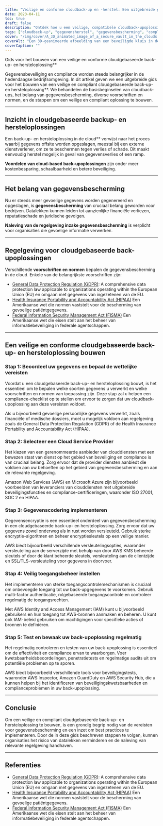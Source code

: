 ```yaml
---
title: "Veilige en conforme cloudback-up en -herstel: Een uitgebreide gids"
date: 2023-04-11
toc: true
draft: false
description: "Ontdek hoe u een veilige, compatibele cloudback-upoplossing voor gegevensbescherming kunt bouwen."
tags: ["cloudback-up", "gegevensherstel", "gegevensbescherming", "compliance", "GDPR", "HIPAA", "FISMA", "cloud service provider", "encryptie", "toegangscontrole", "beveiliging", "voorschriften", "normen", "beste praktijken", "kwetsbaarheidsbeoordeling", "penetratietesten", "audits", "risicobeheer", "schaalbaarheid", "controle"]
cover: "/img/cover/A_3D_animated_image_of_a_secure_vault_in_the_clouds.png"
coverAlt: "Een 3D-geanimeerde afbeelding van een beveiligde kluis in de wolken, met verschillende regelgevingspictogrammen (GDPR, HIPAA, FISMA) die eromheen zweven en een schild dat de bescherming van gegevens symboliseert."
coverCaption: ""
---
```

 Gids voor het bouwen van een veilige en conforme cloudgebaseerde back-up- en hersteloplossing**

Gegevensbeveiliging en compliance worden steeds belangrijker in de hedendaagse bedrijfsomgeving. In dit artikel geven we een uitgebreide gids voor het bouwen van een veilige en compliant cloudgebaseerde back-up- en hersteloplossing**. We behandelen de basisbeginselen van cloudback-ups, het belang van gegevensbescherming, diverse voorschriften en normen, en de stappen om een veilige en compliant oplossing te bouwen.

______

## Inzicht in cloudgebaseerde backup- en hersteloplossingen

Een back-up- en hersteloplossing in de cloud** verwijst naar het proces waarbij gegevens offsite worden opgeslagen, meestal bij een externe dienstverlener, om ze te beschermen tegen verlies of schade. Dit maakt eenvoudig herstel mogelijk in geval van gegevensverlies of een ramp.

**Voordelen van cloud-based back-upoplossingen** zijn onder meer kostenbesparing, schaalbaarheid en betere beveiliging.

______

## Het belang van gegevensbescherming

Nu er steeds meer gevoelige gegevens worden gegenereerd en opgeslagen, is **gegevensbescherming** van cruciaal belang geworden voor bedrijven. Datalekken kunnen leiden tot aanzienlijke financiële verliezen, reputatieschade en juridische gevolgen.

**Naleving van de regelgeving inzake gegevensbescherming** is verplicht voor organisaties die gevoelige informatie verwerken.

______

## Regelgeving voor cloudgebaseerde back-upoplossingen

Verschillende **voorschriften en normen** bepalen de gegevensbescherming in de cloud. Enkele van de belangrijkste voorschriften zijn:

- [General Data Protection Regulation (GDPR)](https://eur-lex.europa.eu/eli/reg/2016/679/oj): A comprehensive data protection law applicable to organizations operating within the European Union (EU) en omgaan met gegevens van ingezetenen van de EU.
- [Health Insurance Portability and Accountability Act (HIPAA)](https://www.hhs.gov/hipaa/index.html) Een Amerikaanse wet die normen vaststelt voor de bescherming van gevoelige patiëntgegevens.
- [Federal Information Security Management Act (FISMA)](https://csrc.nist.gov/Projects/Risk-Management/risk-management-overview) Een Amerikaanse wet die eisen stelt aan het beheer van informatiebeveiliging in federale agentschappen.

______

## Een veilige en conforme cloudgebaseerde back-up- en hersteloplossing bouwen

### Stap 1: Beoordeel uw gegevens en bepaal de wettelijke vereisten

Voordat u een cloudgebaseerde back-up- en hersteloplossing bouwt, is het essentieel om te bepalen welke soorten gegevens u verwerkt en welke voorschriften en normen van toepassing zijn. Deze stap zal u helpen een compliance-checklist op te stellen om ervoor te zorgen dat uw cloudback-upoplossing aan deze vereisten voldoet.

Als u bijvoorbeeld gevoelige persoonlijke gegevens verwerkt, zoals financiële of medische dossiers, moet u mogelijk voldoen aan regelgeving zoals de General Data Protection Regulation (GDPR) of de Health Insurance Portability and Accountability Act (HIPAA).

### Stap 2: Selecteer een Cloud Service Provider

Het kiezen van een gerenommeerde aanbieder van clouddiensten met een bewezen staat van dienst op het gebied van beveiliging en compliance is van cruciaal belang. Zorg ervoor dat de provider diensten aanbiedt die voldoen aan uw behoeften op het gebied van gegevensbescherming en aan de relevante regelgeving.

Amazon Web Services (AWS) en Microsoft Azure zijn bijvoorbeeld voorbeelden van leveranciers van clouddiensten met uitgebreide beveiligingsfuncties en compliance-certificeringen, waaronder ISO 27001, SOC 2 en HIPAA.

### Stap 3: Gegevenscodering implementeren

Gegevensencryptie is een essentieel onderdeel van gegevensbescherming in een cloudgebaseerde back-up- en hersteloplossing. Zorg ervoor dat uw gegevens zowel onderweg als in rust worden versleuteld. Gebruik sterke encryptie-algoritmen en beheer encryptiesleutels op een veilige manier.

AWS biedt bijvoorbeeld verschillende versleutelingsopties, waaronder versleuteling aan de serverzijde met behulp van door AWS KMS beheerde sleutels of door de klant beheerde sleutels, versleuteling aan de clientzijde en SSL/TLS-versleuteling voor gegevens in doorvoer.

### Stap 4: Veilig toegangsbeheer instellen

Het implementeren van sterke toegangscontrolemechanismen is cruciaal om onbevoegde toegang tot uw back-upgegevens te voorkomen. Gebruik multi-factor authenticatie, rolgebaseerde toegangscontrole en controleer regelmatig de toegangsrechten.

Met AWS Identity and Access Management (IAM) kunt u bijvoorbeeld gebruikers en hun toegang tot AWS-bronnen aanmaken en beheren. U kunt ook IAM-beleid gebruiken om machtigingen voor specifieke acties of bronnen te definiëren.

### Stap 5: Test en bewaak uw back-upoplossing regelmatig

Het regelmatig controleren en testen van uw back-upoplossing is essentieel om de effectiviteit en compliance ervan te waarborgen. Voer kwetsbaarheidsbeoordelingen, penetratietests en regelmatige audits uit om potentiële problemen op te sporen.

AWS biedt bijvoorbeeld verschillende tools voor beveiligingstests, waaronder AWS Inspector, Amazon GuardDuty en AWS Security Hub, die u kunnen helpen bij het identificeren van beveiligingskwetsbaarheden en complianceproblemen in uw back-upoplossing.

______

## Conclusie

Om een veilige en compliant cloudgebaseerde back-up- en hersteloplossing te bouwen, is een grondig begrip nodig van de vereisten voor gegevensbescherming en een inzet om best practices te implementeren. Door de in deze gids beschreven stappen te volgen, kunnen organisaties het risico van datalekken verminderen en de naleving van relevante regelgeving handhaven.

______

## Referenties

- [General Data Protection Regulation (GDPR)](https://eur-lex.europa.eu/eli/reg/2016/679/oj): A comprehensive data protection law applicable to organizations operating within the European Union (EU) en omgaan met gegevens van ingezetenen van de EU.
- [Health Insurance Portability and Accountability Act (HIPAA)](https://www.hhs.gov/hipaa/index.html) Een Amerikaanse wet die normen vaststelt voor de bescherming van gevoelige patiëntgegevens.
- [Federal Information Security Management Act (FISMA)](https://csrc.nist.gov/Projects/Risk-Management/risk-management-overview) Een Amerikaanse wet die eisen stelt aan het beheer van informatiebeveiliging in federale agentschappen.
